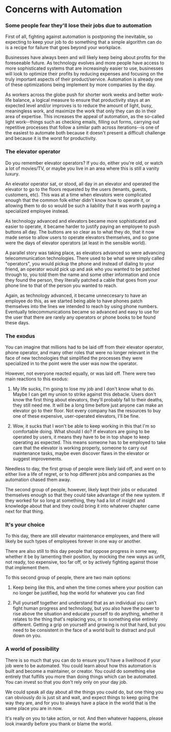 # Concerns with Automation

### Some people fear they'll lose their jobs due to automation

First of all, fighting against automation is postponing the inevitable, so expecting to keep your job to do something that a simple algorithm can do is a recipe for failure that goes beyond your workplace.

Businesses have always been and will likely keep being about profits for the foreseeable future. As technology evolves and more people have access to more sophisticated systems that are increasingly easier to use, businesses will look to optimize their profits by reducing expenses and focusing on the truly important aspects of their product/service. Automation is already one of these optimizations being implement by more companies by the day.

As workers across the globe push for shorter work weeks and better work-life balance, a logical measure to ensure that productivity stays at an expected level and/or improves is to reduce the amount of light, busy, meaningless work, and maximize the work that only they can do in their area of expertise. This increases the appeal of automation, as the so-called light work--things such as checking emails, filling out forms, carrying out repetitive processes that follow a similar path across iterations--is one of the easiest to automate both because it doesn't present a difficult challenge and because it is the worst for productivity.

### The elevator operator

Do you remember elevator operators? If you do, either you're old, or watch a lot of movies/TV, or maybe you live in an area where this is still a vanity luxury.

An elevator operator sat, or stood, all day in an elevator and operated the elevator to go to the floors requested by the users (tenants, guests, customers, etc). This was at a time when elevators were complicated enough that the common folk either didn't know how to operate it, or allowing them to do so would be such a liability that it was worth paying a specialized employee instead.

As technology advanced and elevators became more sophisticated and easier to operate, it became harder to justify paying an employee to push buttons all day. The buttons are so clear as to what they do, that it now made sense to allow users to operate elevators themselves, and so gone were the days of elevator operators (at least in the sensible world).

A parallel story was taking place, as elevators advanced so were advancing telecommunication technologies. There used to be what were simply called "operators", you would pickup the phone and instead of dialing to your friend, an operator would pick up and ask who you wanted to be patched through to, you told them the name and some other information and once they found the person, they literally patched a cable that goes from your phone line to that of the person you wanted to reach.

Again, as technology advanced, it became unneccesary to have an employee do this, as we started being able to have phones patch themselves into the lines we intended to reach by using phone numbers. Eventually telecommunications became so advanced and easy to use for the user that there are rarely any operators or phone books to be found these days.

### The exodus

You can imagine that millions had to be laid off from their elevator operator, phone operator, and many other roles that were no longer relevant in the face of new technologies that simplified the processes they were specialized in to the point were the user was now the operator.

However, not everyone reacted equally, or was laid off. There were two main reactions to this exodus:

1. My life sucks, I'm going to lose my job and I don't know what to do. Maybe I can get my union to strike against this debacle. Users don't know the first thing about elevators, they'll probably fall to their deaths, they still need me. It will be a long time before just anyone can make an elevator go to their floor. Not every company has the resources to buy one of these expensive, user-operated elevators, I'll be fine.

2. Wow, it sucks that I won't be able to keep working in this that I'm so comfortable doing. What should I do? If elevators are going to be operated by users, it means they have to be in top shape to keep operating as expected. This means someone has to be employed to take care that the elevator is working properly, someone to carry out maintenance tasks, maybe even discover flaws in the elevator or suggest improvements.

Needless to day, the first group of people were likely laid off, and went on to either live a life of regret, or to hop different jobs and companies as the automation chased them away.

The second group of people, however, likely kept their jobs or educated themselves enough so that they could take advantage of the new system. If they worked for so long at something, they had a lot of insight and knowledge about that and they could bring it into whatever chapter came next for that thing.

### It's your choice

To this day, there are still elevator maintenance employees, and there will likely be such types of employees forever in one way or another.

There are also still to this day people that oppose progress in some way, whether it be by lamenting their position, by mocking the new ways as unfit, not ready, too expensive, too far off, or by actively fighting against those that implement them.

To this second group of people, there are two main options:

1. Keep being like this, and when the time comes where your position can no longer be justified, hop the world for whatever you can find

2. Pull yourself together and understand that as an individual you can't fight human progress and technology, but you also have the power to rise above the situation and educate yourself to do anything, whether it relates to the thing that's replacing you, or to something else entirely different. Getting a grip on yourself and growing is not that hard, but you need to be consistent in the face of a world built to distract and pull down on you.

### A world of possibility

There is so much that you can do to ensure you'll have a livelihood if your job were to be automated. You could learn about how this automation is built and become a maintainer, or creator. You could do something else entirely that fulfills you more than doing things which can be automated. You can invest so that you don't rely only on your day job.

We could speak all day about all the things you could do, but one thing you can obviously do is just sit and wait, and expect things to keep going the way they are, and for you to always have a place in the world that is the same place you are in now.

It's really on you to take action, or not. And then whatever happens, please look inwardly before you thank or blame the world.
